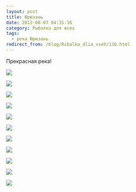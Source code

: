 ```yaml
---
layout: post
title: Юрюзань
date: 2012-08-07 04:31:16
category: Рыбалка для всех
tags:
  - река Юрюзань
redirect_from: /blog/Ribalka_dlia_vseh/116.html
---
```

Прекрасная река!

![](/uploads/images/topic/2012/08/06/134e642b8f.jpg)

![](/uploads/images/topic/2012/08/06/830c224591.jpg)

![](/uploads/images/topic/2012/08/06/0c566cdf68.jpg)

![](/uploads/images/topic/2012/08/06/e6d09b2328.jpg)

![](/uploads/images/topic/2012/08/06/fe2bd2d61d.jpg)

![](/uploads/images/topic/2012/08/06/ce34dc4eb6.jpg)

![](/uploads/images/topic/2012/08/06/77b25a9015.jpg)

![](/uploads/images/topic/2012/08/06/6ee276b49f.jpg)

![](/uploads/images/topic/2012/08/06/632df919bc.jpg)

![](/uploads/images/topic/2012/08/06/60f92ab713.jpg)

![](/uploads/images/topic/2012/08/06/6c6d335ef8.jpg)
